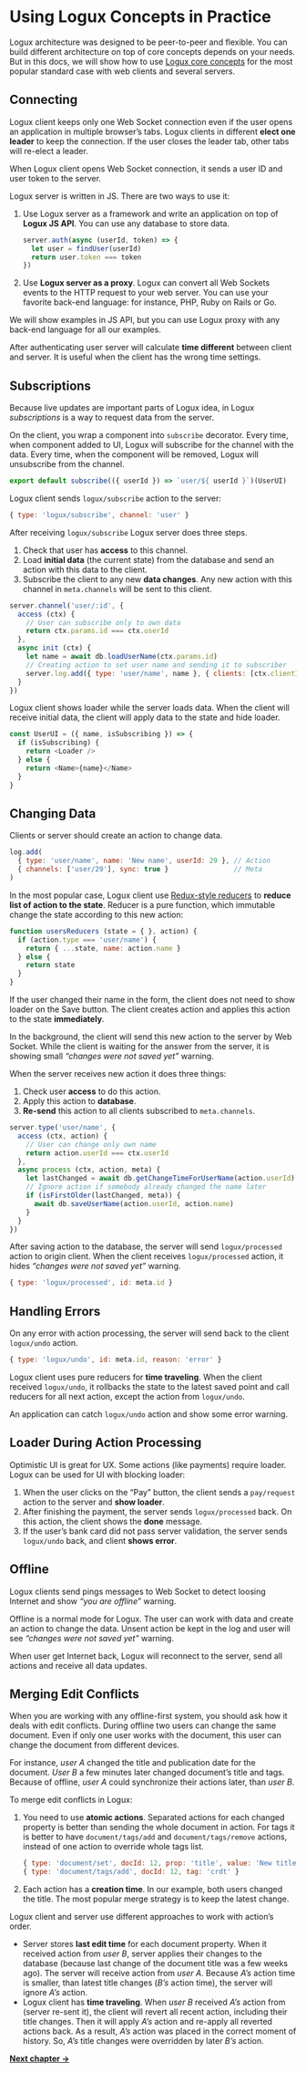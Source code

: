 # Using Logux Concepts in Practice

Logux architecture was designed to be peer-to-peer and flexible.
You can build different architecture on top of core concepts depends
on your needs. But in this docs, we will show how to use
[Logux core concepts](./core.md) for the most popular standard case
with web clients and several servers.


## Connecting

Logux client keeps only one Web Socket connection even if the user opens
an application in multiple browser’s tabs. Logux clients in different
**elect one leader** to keep the connection. If the user closes the leader tab,
other tabs will re-elect a leader.

When Logux client opens Web Socket connection, it sends a user ID
and user token to the server.

Logux server is written in JS. There are two ways to use it:

1. Use Logux server as a framework and write an application
   on top of **Logux JS API**. You can use any database to store data.

    ```js
    server.auth(async (userId, token) => {
      let user = findUser(userId)
      return user.token === token
    })
    ```
2. Use **Logux server as a proxy**. Logux can convert all Web Sockets events
   to the HTTP request to your web server. You can use your favorite back-end
   language: for instance, PHP, Ruby on Rails or Go.

We will show examples in JS API, but you can use Logux proxy with any back-end
language for all our examples.

After authenticating user server will calculate **time different**
between client and server. It is useful when the client has the wrong
time settings.


## Subscriptions

Because live updates are important parts of Logux idea, in Logux
*subscriptions* is a way to request data from the server.

On the client, you wrap a component into `subscribe` decorator. Every time,
when component added to UI, Logux will subscribe for the channel with the data.
Every time, when the component will be removed, Logux will unsubscribe
from the channel.

```js
export default subscribe(({ userId }) => `user/${ userId }`)(UserUI)
```

Logux client sends `logux/subscribe` action to the server:

```js
{ type: 'logux/subscribe', channel: 'user' }
```

After receiving `logux/subscribe` Logux server does three steps.

1. Check that user has **access** to this channel.
2. Load **initial data** (the current state) from the database and send
   an action with this data to the client.
3. Subscribe the client to any new **data changes**. Any new action with
   this channel in `meta.channels` will be sent to this client.

```js
server.channel('user/:id', {
  access (ctx) {
    // User can subscribe only to own data
    return ctx.params.id === ctx.userId
  },
  async init (ctx) {
    let name = await db.loadUserName(ctx.params.id)
    // Creating action to set user name and sending it to subscriber
    server.log.add({ type: 'user/name', name }, { clients: [ctx.clientId] } )
  }
})
```

Logux client shows loader while the server loads data. When the client will
receive initial data, the client will apply data to the state and hide loader.

```js
const UserUI = ({ name, isSubscribing }) => {
  if (isSubscribing) {
    return <Loader />
  } else {
    return <Name>{name}</Name>
  }
}
```


## Changing Data

Clients or server should create an action to change data.

```js
log.add(
  { type: 'user/name', name: 'New name', userId: 29 }, // Action
  { channels: ['user/29'], sync: true }                // Meta
)
```

In the most popular case, Logux client use [Redux-style reducers]
to **reduce list of action to the state**. Reducer is a pure function,
which immutable change the state according to this new action:

```js
function usersReducers (state = { }, action) {
  if (action.type === 'user/name') {
    return { ...state, name: action.name }
  } else {
    return state
  }
}
```

[Redux-style reducers]: https://redux.js.org/basics/reducers

If the user changed their name in the form, the client does not need to show
loader on the Save button. The client creates action and applies this action
to the state **immediately**.

In the background, the client will send this new action to the server
by Web Socket. While the client is waiting for the answer from the server,
it is showing small *“changes were not saved yet”* warning.

When the server receives new action it does three things:

1. Check user **access** to do this action.
2. Apply this action to **database**.
3. **Re-send** this action to all clients subscribed to `meta.channels`.

```js
server.type('user/name', {
  access (ctx, action) {
    // User can change only own name
    return action.userId === ctx.userId
  },
  async process (ctx, action, meta) {
    let lastChanged = await db.getChangeTimeForUserName(action.userId)
    // Ignore action if somebody already changed the name later
    if (isFirstOlder(lastChanged, meta)) {
      await db.saveUserName(action.userId, action.name)
    }
  }
})
```

After saving action to the database, the server will send `logux/processed`
action to origin client. When the client receives `logux/processed` action,
it hides *“changes were not saved yet”* warning.

```js
{ type: 'logux/processed', id: meta.id }
```


## Handling Errors

On any error with action processing, the server will send back to the client
`logux/undo` action.

```js
{ type: 'logux/undo', id: meta.id, reason: 'error' }
```

Logux client uses pure reducers for **time traveling**. When the client
received `logux/undo`, it rollbacks the state to the latest saved point and call
reducers for all next action, except the action from `logux/undo`.

An application can catch `logux/undo` action and show some error warning.


## Loader During Action Processing

Optimistic UI is great for UX. Some actions (like payments) require loader.
Logux can be used for UI with blocking loader:

1. When the user clicks on the “Pay” button, the client sends a `pay/request`
   action to the server and **show loader**.
2. After finishing the payment, the server sends `logux/processed` back.
   On this action, the client shows the **done** message.
3. If the user’s bank card did not pass server validation, the server sends
  `logux/undo` back, and client **shows error**.


## Offline

Logux clients send pings messages to Web Socket to detect loosing
Internet and show *“you are offline”* warning.

Offline is a normal mode for Logux. The user can work with data and create
an action to change the data. Unsent action be kept in the log and user will see
*“changes were not saved yet”* warning.

When user get Internet back, Logux will reconnect to the server,
send all actions and receive all data updates.


## Merging Edit Conflicts

When you are working with any offline-first system, you should ask how it deals
with edit conflicts. During offline two users can change the same document.
Even if only one user works with the document, this user can change
the document from different devices.

For instance, *user A* changed the title and publication date for the document.
*User B* a few minutes later changed document’s title and tags.
Because of offline, *user A* could synchronize their actions later,
than *user B*.

To merge edit conflicts in Logux:

1. You need to use **atomic actions**. Separated actions for each changed
   property is better than sending the whole document in action.
   For tags it is better to have `document/tags/add` and `document/tags/remove`
   actions, instead of one action to override whole tags list.

    ```js
    { type: 'document/set', docId: 12, prop: 'title', value: 'New title' }
    { type: 'document/tags/add', docId: 12, tag: 'crdt' }
    ```

2. Each action has a **creation time**. In our example, both users changed the title.
   The most popular merge strategy is to keep the latest change.

Logux client and server use different approaches to work with action’s order.

* Server stores **last edit time** for each document property. When it received
  action from *user B*, server applies their changes to the database
  (because last change of the document title was a few weeks ago). The server will receive action from *user A*. Because *A’s* action time is smaller,
  than latest title changes (*B’s* action time), the server will ignore
  *A’s* action.
* Logux client has **time traveling**. When *user B* received *A’s* action
  from (server re-sent it), the client will revert all recent action,
  including their title changes. Then it will apply *A’s* action and re-apply
  all reverted actions back. As a result, *A’s* action was placed in the correct moment of history. So, *A’s* title changes were overridden by later
  *B’s* action.

**[Next chapter →](./parts.md)**
